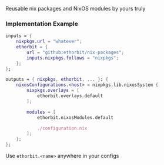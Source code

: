 Reusable nix packages and NixOS modules by yours truly

### Implementation Example

```nix
inputs = {
    nixpkgs.url = "whatever";
    ethorbit = {
        url = "github:ethorbit/nix-packages";
        inputs.nixpkgs.follows = "nixpkgs";
    };
};

outputs = { nixpkgs, ethorbit, ... }: {
    nixosConfigurations.<host> = nixpkgs.lib.nixosSystem {
        nixpkgs.overlays = [
            ethorbit.overlays.default
        ];

        modules = [
            ethorbit.nixosModules.default

            ./configuration.nix
        ];
    };
};
```

Use `ethorbit.<name>` anywhere in your configs
